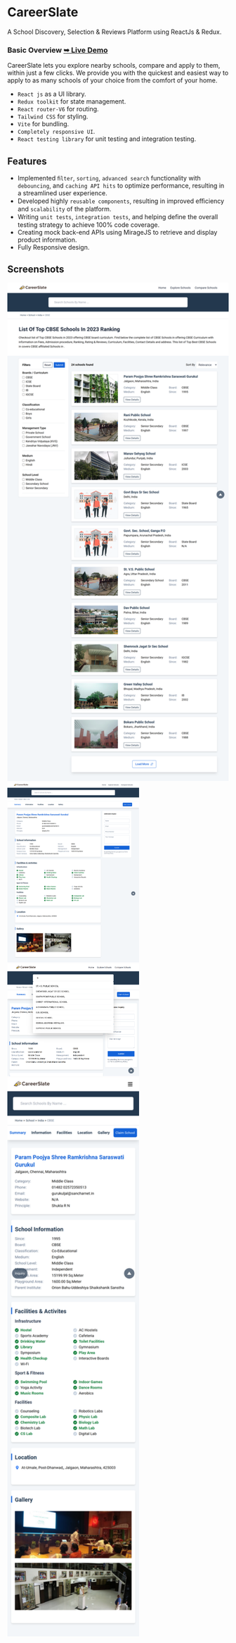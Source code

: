 # CareerSlate

A School Discovery, Selection & Reviews Platform using ReactJs & Redux.

### Basic Overview [➥ Live Demo](https://careerslate.com/)

CareerSlate lets you explore nearby schools, compare and apply to them, within just a few clicks. We provide you with the quickest and easiest way to apply to as many schools of your choice from the comfort of your home.

- `React js` as a UI library.
- `Redux toolkit` for state management.
- `React router-V6` for routing.
- `Tailwind CSS` for styling.
- `Vite` for bundling.
- `Completely responsive UI`.
- `React testing library` for unit testing and integration testing.

## Features

- Implemented `ﬁlter`, `sorting`, `advanced search` functionality with `debouncing`, and `caching API hits` to optimize performance, resulting in a streamlined user experience.
- Developed highly `reusable components`, resulting in improved
  eﬃciency and `scalability` of the platform.
- Writing `unit tests`, `integration tests`, and helping deﬁne the overall testing strategy to achieve 100% code coverage.
- Creating mock back-end APIs using MirageJS to retrieve and
  display product information.
- Fully Responsive design.

## Screenshots

<img src="./src/assets/screenshots/sc1.png" alt="web_version" width="600px" />
<br/>
<img src="./src/assets/screenshots/sc2.png" alt="mobile_version" width="300px" />

<img src="./src/assets/screenshots/sc3.png" alt="mobile_version" width="300px" />

<img src="./src/assets/screenshots/sc4.png" alt="mobile_version" width="300px" />
